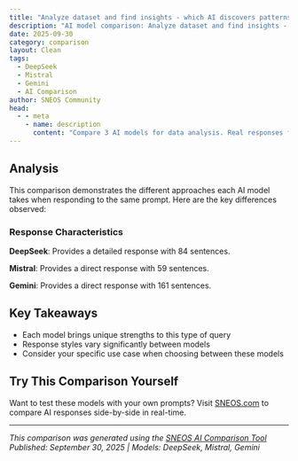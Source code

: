 ```yaml
---
title: "Analyze dataset and find insights - which AI discovers patterns best?"
description: "AI model comparison: Analyze dataset and find insights - which AI discovers patterns best?..."
date: 2025-09-30
category: comparison
layout: Clean
tags:
  - DeepSeek
  - Mistral
  - Gemini
  - AI Comparison
author: SNEOS Community
head:
  - - meta
    - name: description
      content: "Compare 3 AI models for data analysis. Real responses from DeepSeek, Mistral, Gemini with detailed analysis."
---
```


<ChatComparison
  title="Analyze dataset and find insights - which AI discovers patterns best?"
  prompt="Analyze dataset and find insights - which AI discovers patterns best?"
  :responses='{
    "DeepSeek": "Of course. This is a fascinating question that gets to the heart of modern data science. The \u0022best\u0022 AI for discovering patterns isn\u0027t a single tool; it\u0027s a toolbox where you select the right tool for the job.\n\nLet\u0027s break this down into a structured analysis. I\u0027ll first outline a general framework for analyzing any dataset, and then apply it to the core question of which AI/ML techniques excel at finding different types of patterns.\n\n### A Framework for Dataset Analysis \u0026 Insight Discovery\n\nBefore any AI model is chosen, a human must guide the process. Here is the workflow:\n\n1.  **Define the Objective:** What is the business or research question? (e.g., \u0022Increase customer retention,\u0022 \u0022Predict machine failure,\u0022 \u0022Identify fraudulent transactions\u0022).\n2.  **Data Understanding \u0026 Preparation:**\n    *   **Load \u0026 Explore:** Use descriptive statistics (\u0060df.describe()\u0060, \u0060df.info()\u0060 in Python) to understand the shape, size, and basic properties of the data.\n    *   **Handle Missing Values \u0026 Outliers:** Decide on strategies (imputation, removal).\n    *   **Perform EDA (Exploratory Data Analysis):** This is a critical, often human-led, step to find *initial* patterns using visualizations (histograms, scatter plots, correlation matrices).\n3.  **Feature Engineering:** Create new features from existing ones to help the AI models find more complex patterns (e.g., creating \u0022age from date of birth\u0022).\n4.  **Model Selection \u0026 Training:** This is where we choose the \u0022AI\u0022 based on the patterns we suspect exist. **This is the core of your question.**\n5.  **Evaluation \u0026 Interpretation:** Use metrics (accuracy, precision, F1-score, RMSE) to evaluate performance. The most *actionable* insights often come from interpreting *why* a model made a certain decision.\n\n---\n\n### Which \u0022AI\u0022 Discovers Which Patterns Best?\n\nHere is a breakdown of popular AI/ML techniques and the specific types of patterns they are best suited to discover.\n\n#### 1. For Clear, Linear Relationships \u0026 Variable Importance\n\n*   **Best AI:** **Linear \u0026 Logistic Regression**\n*   **Patterns it Finds Best:**\n    *   **The \u0022How Much\u0022 Pattern:** How does a unit change in variable X affect variable Y? (e.g., \u0022For every $1,000 spent on marketing, sales increase by 50 units.\u0022).\n    *   **The \u0022Which Factor Matters Most\u0022 Pattern:** It provides coefficients that rank the importance of each input feature.\n*   **Insight Example:** \u0022Our analysis shows that \u0060Customer Support Calls\u0060 has a strong *negative* coefficient on \u0060Churn Probability\u0060, meaning improving support is crucial for retention.\u0022\n\n#### 2. For Complex, Non-Linear \u0026 Interaction Patterns\n\n*   **Best AI:** **Tree-Based Models (Random Forest, Gradient Boosting Machines like XGBoost)**\n*   **Patterns it Finds Best:**\n    *   **Hierarchical Decision Patterns:** A series of \u0022if-then-else\u0022 rules (e.g., \u0022IF \u0060Age\u0060 \u003C 30 AND \u0060Num_Products\u0060 = 1 THEN high churn risk\u0022).\n    *   **Feature Interactions:** They excel at finding how combinations of features affect the outcome, which linear models miss.\n    *   **Robustness to Irrelevant Features:** They are good at ignoring variables that don\u0027t contribute to the pattern.\n*   **Insight Example:** \u0022The XGBoost model revealed that the combination of \u0060High Credit Utilization\u0060 and \u0060Recent Credit Inquiries\u0060 is a much stronger predictor of default than either factor alone.\u0022\n\n#### 3. For Finding \u0022Natural\u0022 Groupings (Unlabeled Data)\n\n*   **Best AI:** **Clustering Algorithms (K-Means, DBSCAN, Hierarchical)**\n*   **Patterns it Finds Best:**\n    *   **Customer Segmentation:** Grouping customers based on purchasing behavior, demographics, etc., without pre-defined labels.\n    *   **Anomaly Detection:** DBSCAN is particularly good at finding outliers that don\u0027t belong to any group.\n*   **Insight Example:** \u0022K-Means clustering identified 5 distinct customer segments: \u0027Budget Shoppers,\u0027 \u0027Premium Loyalists,\u0027 \u0027Occasional Big Spenders,\u0027 etc. We can now create targeted marketing campaigns for each.\u0022\n\n#### 4. For Sequential \u0026 Time-Based Patterns\n\n*   **Best AI:** **Time Series Models (ARIMA, Prophet) and RNNs (LSTMs)**\n*   **Patterns it Finds Best:**\n    *   **Trends \u0026 Seasonality:** Identifying long-term growth/decline and recurring patterns (e.g., weekly, yearly cycles).\n    *   **Forecasting:** Predicting future values based on past patterns.\n*   **Insight Example:** \u0022The LSTM model accurately forecasts daily energy demand, capturing the weekly pattern (lower on weekends) and the daily peak in the evening, allowing for optimized grid management.\u0022\n\n#### 5. For High-Dimensional, \u0022Deep\u0022 Patterns (Images, Text, Sound)\n\n*   **Best AI:** **Deep Learning (Convolutional Neural Networks, Transformers)**\n*   **Patterns it Finds Best:**\n    *   **Image Recognition:** Finding edges, shapes, and objects in pixels.\n    *   **Natural Language Processing (NLP):** Understanding sentiment, topic modeling, and language translation by finding patterns in word sequences.\n*   **Insight Example (NLP):** \u0022Using a Transformer model for sentiment analysis on customer reviews, we discovered that mentions of \u0027battery life\u0027 are overwhelmingly negative, pinpointing a critical product issue.\u0022\n\n#### 6. For Association \u0026 \u0022Market Basket\u0022 Patterns\n\n*   **Best AI:** **Association Rule Learning (Apriori Algorithm)**\n*   **Patterns it Finds Best:**\n    *   **\u0022People who bought X also bought Y\u0022:** Ideal for recommendation engines and understanding product affinities.\n*   **Insight Example:** \u0022The Apriori algorithm found a strong association between buying \u0060grills\u0060 and \u0060specific charcoal brands\u0060 in the same transaction, suggesting a targeted cross-promotion.\u0022\n\n---\n\n### Summary Table: Your AI Pattern-Finding Toolkit\n\n| AI / ML Technique          | Primary Strength (Pattern Type)                               | Best For Data Type                      | Example Insight                                                    |\n| -------------------------- | ------------------------------------------------------------- | --------------------------------------- | ------------------------------------------------------------------ |\n| **Linear/Logistic Regression** | Linear relationships, variable importance                     | Tabular, Numerical \u0026 Categorical        | \u0022Price is the most significant driver of sales volume.\u0022            |\n| **Random Forest / XGBoost**    | Complex non-linear relationships, interaction effects         | Tabular, Mixed Types                    | \u0022Young users with high app engagement are the most likely to subscribe.\u0022 |\n| **K-Means Clustering**     | Finding natural groupings (segments)                          | Tabular, Numerical                      | \u0022We have three core customer personas.\u0022                            |\n| **DBSCAN**                 | Finding outliers and clusters of arbitrary shape              | Tabular, Spatial                        | \u0022These 15 transactions are clear outliers from all normal activity.\u0022 |\n| **LSTM (Deep Learning)**   | Time-based sequences, long-term dependencies                  | Time Series, Text, Sequences            | \u0022Based on the last 60 days of sales, we predict a Q4 surge.\u0022       |\n| **CNN (Deep Learning)**    | Spatial patterns in grid-like data                            | Images, Video                           | \u0022The MRI scan shows a pattern consistent with a benign tumor.\u0022     |\n| **Apriori Algorithm**      | Association rules (\u0022if-then\u0022)                                 | Transactional Data                      | \u0022Customers who buy pasta are 70% likely to also buy tomato sauce.\u0022 |\n\n### Conclusion: There is No Single \u0022Best\u0022 AI\n\nThe most powerful insights often come from a **layered approach**:\n\n1.  Start with **human-led EDA** to form hypotheses.\n2.  Use a **simple model (like Linear Regression)** to establish a baseline and understand clear relationships.\n3.  Apply a **powerful, complex model (like XGBoost)** to capture non-linear patterns and interactions you might have missed.\n4.  Use **clustering** to see if there are hidden segments within your data.\n5.  **Interpret the results** of the best-performing model to translate the \u0022black box\u0022 patterns into actionable business insights.\n\n**The best pattern-discovery AI is the one that is most aligned with your specific data structure and business question.** The true \u0022AI\u0022 is the data scientist who knows which tool to pick from the toolbox.\n\n***To give you a more specific and powerful analysis, please provide a sample of your dataset.*** I can then demonstrate this framework in action.",
    "Mistral": "Analyzing datasets and discovering patterns is a task that can be effectively handled by various AI techniques and models. The choice of which AI method to use depends on the nature of the dataset, the specific goals of the analysis, and the types of patterns you are looking to uncover. Here are some key AI techniques and models that are commonly used for pattern discovery:\n\n### 1. **Machine Learning Algorithms**\n   - **Supervised Learning:**\n     - **Regression:** For predicting continuous outcomes.\n     - **Classification:** For categorizing data into predefined classes.\n   - **Unsupervised Learning:**\n     - **Clustering:** For grouping similar data points (e.g., K-means, DBSCAN).\n     - **Dimensionality Reduction:** For reducing the number of random variables under consideration (e.g., PCA, t-SNE).\n   - **Semi-Supervised Learning:**\n     - Combines a small amount of labeled data with a large amount of unlabeled data.\n\n### 2. **Deep Learning Models**\n   - **Convolutional Neural Networks (CNNs):**\n     - Effective for image data and spatial hierarchies.\n   - **Recurrent Neural Networks (RNNs):**\n     - Useful for sequential data like time series or text.\n   - **Autoencoders:**\n     - For learning efficient codings of input data, often used for dimensionality reduction or anomaly detection.\n   - **Generative Adversarial Networks (GANs):**\n     - For generating new data instances that resemble the training data.\n\n### 3. **Natural Language Processing (NLP)**\n   - **Text Classification:**\n     - For categorizing text into predefined classes.\n   - **Sentiment Analysis:**\n     - For determining the emotional tone behind words.\n   - **Topic Modeling:**\n     - For identifying the abstract \u0022topics\u0022 that occur in a collection of documents (e.g., LDA).\n\n### 4. **Reinforcement Learning**\n   - Useful for decision-making processes and learning from interactions with an environment.\n\n### 5. **Statistical Methods**\n   - **Hypothesis Testing:**\n     - For making inferences about population parameters.\n   - **Correlation Analysis:**\n     - For understanding relationships between variables.\n\n### 6. **Time Series Analysis**\n   - **ARIMA:**\n     - For forecasting time series data.\n   - **LSTM (Long Short-Term Memory):**\n     - A type of RNN effective for time series data.\n\n### 7. **Anomaly Detection**\n   - **Isolation Forest:**\n     - For identifying anomalies in data.\n   - **One-Class SVM:**\n     - For detecting outliers in high-dimensional spaces.\n\n### 8. **Graph-Based Methods**\n   - **Graph Neural Networks (GNNs):**\n     - For analyzing data represented as graphs.\n   - **Community Detection:**\n     - For identifying clusters or communities within a graph.\n\n### Choosing the Right AI Method\n\n1. **Nature of the Data:**\n   - **Structured Data:** Machine learning algorithms like regression, classification, and clustering.\n   - **Unstructured Data:** NLP techniques for text data, CNNs for image data.\n   - **Time Series Data:** ARIMA, LSTM.\n   - **Graph Data:** GNNs, community detection.\n\n2. **Specific Goals:**\n   - **Prediction:** Supervised learning models.\n   - **Pattern Discovery:** Unsupervised learning models.\n   - **Anomaly Detection:** Isolation Forest, One-Class SVM.\n\n3. **Complexity and Size of Data:**\n   - **Small Datasets:** Traditional machine learning algorithms.\n   - **Large Datasets:** Deep learning models.\n\n### Tools and Frameworks\n\n- **Python Libraries:**\n  - **Scikit-Learn:** For traditional machine learning.\n  - **TensorFlow/Keras:** For deep learning.\n  - **PyTorch:** For deep learning.\n  - **NLTK/Spacy:** For NLP.\n  - **Pandas/NumPy:** For data manipulation and analysis.\n\n- **Platforms:**\n  - **Jupyter Notebooks:** For interactive data analysis.\n  - **Google Colab:** For cloud-based data analysis.\n\n### Conclusion\n\nThe best AI method for discovering patterns in a dataset depends on the specific characteristics of the data and the goals of the analysis. Often, a combination of methods and models is used to gain comprehensive insights. It\u0027s also beneficial to use visualization tools to interpret the results and communicate findings effectively.",
    "Gemini": "Okay, let\u0027s break down how to analyze a dataset, find insights, and compare different AI models for discovering patterns.  This is a broad topic, so I\u0027ll provide a framework and then delve into specific AI techniques and considerations.\n\n**I.  Framework for Dataset Analysis and Insight Discovery**\n\n1.  **Define the Goal:**  What are you trying to learn from the data?  Examples:\n    *   **Prediction:**  Predicting customer churn, sales forecasts, disease diagnosis.\n    *   **Classification:**  Categorizing emails as spam or not spam, identifying customer segments.\n    *   **Anomaly Detection:**  Finding fraudulent transactions, identifying unusual network activity.\n    *   **Understanding Relationships:**  Discovering which factors influence customer satisfaction, identifying correlations between gene expression and disease.\n    *   **Recommendation:**  Suggesting products to users, recommending relevant articles.\n    *   **Clustering:** Grouping similar users, items or data points together.\n\n2.  **Data Understanding \u0026 Preparation:**\n\n    *   **Data Collection:** Ensure you have the data in a usable format (CSV, database, JSON, etc.).\n    *   **Data Exploration (EDA - Exploratory Data Analysis):**\n        *   **Summary Statistics:** Calculate mean, median, standard deviation, min, max, quantiles for numerical features.\n        *   **Data Visualization:** Create histograms, scatter plots, box plots, heatmaps to understand distributions, relationships, and outliers.\n        *   **Missing Values:** Identify and handle missing data (imputation, removal).\n        *   **Data Types:** Verify data types are correct (numeric, categorical, date/time).\n        *   **Outlier Detection:** Identify and handle outliers (removal, transformation).\n        *   **Feature Engineering:** Create new features from existing ones that might be more informative (e.g., create \u0022age\u0022 from \u0022date of birth\u0022).\n\n    *   **Data Cleaning:**\n        *   Remove duplicates.\n        *   Correct inconsistencies.\n        *   Handle invalid values.\n\n    *   **Data Transformation:**\n        *   **Scaling/Normalization:**  Scale numerical features to a common range (e.g., 0-1 or standard scaling) to prevent features with larger values from dominating models.\n        *   **Encoding Categorical Variables:** Convert categorical features (e.g., \u0022color\u0022) into numerical representations (e.g., one-hot encoding or label encoding).\n        *   **Dimensionality Reduction:** Reduce the number of features (e.g., using PCA or feature selection) to simplify the model and prevent overfitting.\n\n3.  **Model Selection:**  Choose the appropriate AI/ML model(s) based on the goal, data type, and expected complexity of the patterns.  This is where the specific AI techniques come into play (see Section II).\n\n4.  **Model Training:** Train the chosen model(s) on the prepared data.  This often involves splitting the data into training, validation, and testing sets.\n\n5.  **Model Evaluation:** Evaluate the performance of the model(s) using appropriate metrics (see Section III).\n\n6.  **Interpretation \u0026 Insight Discovery:**\n    *   **Feature Importance:** Identify which features are most influential in the model\u0027s predictions.\n    *   **Rule Extraction:**  For some models (e.g., decision trees), you can extract explicit rules that explain the relationships in the data.\n    *   **Visualization:**  Visualize the model\u0027s predictions and how they relate to the input features.\n    *   **Domain Expertise:** Combine the model\u0027s findings with your knowledge of the domain to derive meaningful insights.\n\n7.  **Deployment \u0026 Monitoring:**  If the model is intended for real-world use, deploy it and monitor its performance over time.  Retrain the model periodically as new data becomes available.\n\n**II.  AI Techniques for Pattern Discovery (and their Strengths/Weaknesses)**\n\nHere\u0027s a breakdown of common AI/ML models and their suitability for different pattern discovery tasks:\n\n*   **Regression Models (Linear Regression, Logistic Regression, Polynomial Regression):**\n\n    *   **Use Cases:**  Predicting continuous values (e.g., sales, temperature) or binary outcomes (e.g., churn, conversion).\n    *   **Strengths:**  Simple to understand and implement, computationally efficient, can provide insights into the relationships between features and the target variable.\n    *   **Weaknesses:**  May not capture complex non-linear relationships, sensitive to outliers, can be affected by multicollinearity (correlation between features).\n    *   **Pattern Discovery:** Identifies linear (or linearized) relationships and the strength of each feature\u0027s influence on the target variable.  Logistic Regression reveals probabilities.\n\n*   **Decision Trees and Random Forests:**\n\n    *   **Use Cases:** Classification and regression tasks.\n    *   **Strengths:**  Easy to interpret (especially decision trees), can handle both numerical and categorical data, robust to outliers, can capture non-linear relationships.\n    *   **Weaknesses:**  Decision trees can overfit the data, random forests can be computationally expensive.\n    *   **Pattern Discovery:**  Decision trees explicitly define rules based on feature values that lead to different outcomes. Feature importance can be calculated. Random Forests provide a more robust and generalizable measure of feature importance.\n\n*   **Support Vector Machines (SVMs):**\n\n    *   **Use Cases:**  Classification and regression tasks, especially effective in high-dimensional spaces.\n    *   **Strengths:**  Effective in high-dimensional spaces, can capture non-linear relationships using kernel functions, robust to outliers.\n    *   **Weaknesses:**  Can be computationally expensive, difficult to interpret.\n    *   **Pattern Discovery:** SVMs find optimal boundaries between classes.  While less directly interpretable than decision trees, feature importance can be estimated.\n\n*   **Neural Networks (Deep Learning):**\n\n    *   **Use Cases:**  Image recognition, natural language processing, speech recognition, time series analysis, complex prediction tasks.\n    *   **Strengths:**  Can learn highly complex patterns, achieve state-of-the-art performance in many tasks.\n    *   **Weaknesses:**  Require large amounts of data, computationally expensive, difficult to interpret (black box).\n    *   **Pattern Discovery:**  Neural networks learn complex hierarchical representations of the data.  While understanding the exact patterns learned can be challenging, techniques like attention mechanisms and layer-wise relevance propagation (LRP) can provide some insight.\n\n*   **Clustering Algorithms (K-Means, Hierarchical Clustering, DBSCAN):**\n\n    *   **Use Cases:**  Customer segmentation, anomaly detection, image segmentation.\n    *   **Strengths:**  Unsupervised learning (no target variable required), can identify groups of similar data points.\n    *   **Weaknesses:**  K-Means requires specifying the number of clusters, sensitive to outliers, DBSCAN can be sensitive to parameter selection.\n    *   **Pattern Discovery:**  Identifies groups of data points that are similar based on their feature values.  Analysis of the cluster characteristics reveals patterns within each group.\n\n*   **Association Rule Mining (Apriori, Eclat):**\n\n    *   **Use Cases:**  Market basket analysis, recommendation systems.\n    *   **Strengths:**  Identifies associations between items or events.\n    *   **Weaknesses:**  Can generate a large number of rules, requires careful filtering.\n    *   **Pattern Discovery:**  Finds relationships like \u0022customers who buy X also tend to buy Y.\u0022\n\n*   **Bayesian Networks:**\n\n    *   **Use Cases:**  Risk analysis, medical diagnosis, causal inference.\n    *   **Strengths:**  Represents probabilistic relationships between variables, can handle uncertainty.\n    *   **Weaknesses:**  Can be computationally expensive, requires careful selection of the network structure.\n    *   **Pattern Discovery:**  Represents dependencies between variables as a directed graph, allowing for reasoning about cause and effect.\n\n*   **Time Series Analysis (ARIMA, Prophet, LSTM):**\n\n    *   **Use Cases:** Forecasting future values based on past data (stock prices, weather patterns, sales figures).\n    *   **Strengths:**  Specifically designed for time-dependent data, can capture trends, seasonality, and cycles.\n    *   **Weaknesses:**  Can be complex to implement and tune, require sufficient historical data.\n    *   **Pattern Discovery:**  Identifies trends, seasonality, and other patterns in time series data, allowing for accurate forecasting.\n\n**III. Model Evaluation Metrics**\n\nThe right metrics to use depend on the type of problem you\u0027re solving:\n\n*   **Regression:**\n    *   Mean Squared Error (MSE)\n    *   Root Mean Squared Error (RMSE)\n    *   Mean Absolute Error (MAE)\n    *   R-squared\n\n*   **Classification:**\n    *   Accuracy\n    *   Precision\n    *   Recall\n    *   F1-score\n    *   AUC-ROC (Area Under the Receiver Operating Characteristic curve)\n\n*   **Clustering:**\n    *   Silhouette Score\n    *   Davies-Bouldin Index\n    *   Calinski-Harabasz Index\n\n*   **Time Series:**\n    *   Mean Absolute Percentage Error (MAPE)\n    *   Root Mean Squared Error (RMSE)\n\n**IV. Choosing the \u0022Best\u0022 AI Model**\n\nThere\u0027s no single \u0022best\u0022 AI model. The ideal choice depends on:\n\n*   **The nature of the data:**  Is it numerical, categorical, time-series, image data, text data?\n*   **The goal of the analysis:**  Prediction, classification, clustering, anomaly detection, etc.\n*   **The complexity of the relationships in the data:**  Are the relationships linear or non-linear?\n*   **The interpretability requirements:**  Do you need to understand *why* the model is making its predictions?\n*   **The available computational resources:**  Some models are more computationally expensive than others.\n*   **The amount of available data:**  Deep learning models require a large amount of data to train effectively.\n\n**General Guidelines:**\n\n*   **Start Simple:** Begin with simpler models like linear regression, logistic regression, or decision trees. If these models perform well, there\u0027s no need to use a more complex model.\n*   **Experiment:** Try multiple models and compare their performance using appropriate evaluation metrics.\n*   **Consider Ensembles:** Ensemble methods (e.g., random forests, gradient boosting) often outperform single models.\n*   **Regularization:** Use regularization techniques (e.g., L1 or L2 regularization) to prevent overfitting.\n*   **Cross-Validation:** Use cross-validation to estimate the generalization performance of the model.\n*   **Feature Selection/Engineering:**  Spend time on feature engineering, as this can significantly improve model performance.\n*   **Domain Knowledge:**  Incorporate domain knowledge into the model selection and interpretation process.\n\n**V.  Example Scenarios**\n\n*   **Customer Churn Prediction:**  You have data on customer demographics, usage patterns, and billing information.\n    *   **Possible Models:** Logistic Regression, Random Forest, Gradient Boosting Machines (e.g., XGBoost, LightGBM)\n    *   **Insights:**  Identify the factors that are most strongly associated with churn (e.g., contract length, customer service interactions).\n\n*   **Fraud Detection:**  You have data on credit card transactions.\n    *   **Possible Models:**  Anomaly detection techniques (e.g., Isolation Forest, One-Class SVM), classification models (e.g., Random Forest, Gradient Boosting), neural networks.\n    *   **Insights:**  Identify unusual transaction patterns that are indicative of fraud.\n\n*   **Product Recommendation:**  You have data on customer purchase history and product attributes.\n    *   **Possible Models:**  Collaborative filtering (e.g., matrix factorization), content-based filtering, association rule mining, deep learning.\n    *   **Insights:**  Recommend products that are likely to be of interest to the customer based on their past purchases or the similarity of products.\n\n**VI. Tools and Libraries**\n\n*   **Python:**\n    *   **Scikit-learn:**  A comprehensive library for machine learning algorithms.\n    *   **Pandas:**  For data manipulation and analysis.\n    *   **NumPy:**  For numerical computing.\n    *   **Matplotlib/Seaborn:**  For data visualization.\n    *   **TensorFlow/Keras/PyTorch:**  For deep learning.\n    *   **Statsmodels:** For statistical modeling.\n*   **R:**\n    *   **caret:**  A comprehensive package for machine learning.\n    *   **tidyverse:**  A collection of packages for data manipulation and visualization.\n\n**VII. How to Compare Models**\n\n1.  **Establish a Baseline:**  Start with a simple model as a baseline.\n2.  **Use Appropriate Evaluation Metrics:** Select metrics that are relevant to the problem.\n3.  **Cross-Validation:**  Use cross-validation to get a robust estimate of model performance.\n4.  **Statistical Significance Tests:**  Use statistical significance tests (e.g., t-tests, ANOVA) to determine whether the difference in performance between two models is statistically significant.\n5.  **Consider Interpretability:**  If interpretability is important, choose a model that is easier to understand.\n\n**In summary, finding patterns in data is an iterative process that involves understanding the data, selecting appropriate models, evaluating their performance, and interpreting the results. There\u0027s no one-size-fits-all solution, so it\u0027s important to experiment with different models and techniques to find the best approach for a given problem.**\n"
  }'
  published-date="12:26"
/>

## Analysis

This comparison demonstrates the different approaches each AI model takes when responding to the same prompt. Here are the key differences observed:

### Response Characteristics

**DeepSeek**: Provides a detailed response with 84 sentences. 

**Mistral**: Provides a direct response with 59 sentences. 

**Gemini**: Provides a direct response with 161 sentences. 

## Key Takeaways

- Each model brings unique strengths to this type of query
- Response styles vary significantly between models
- Consider your specific use case when choosing between these models

## Try This Comparison Yourself

Want to test these models with your own prompts? Visit [SNEOS.com](https://sneos.com) to compare AI responses side-by-side in real-time.

---

*This comparison was generated using the [SNEOS AI Comparison Tool](https://sneos.com)*
*Published: September 30, 2025 | Models: DeepSeek, Mistral, Gemini*
